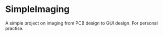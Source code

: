 ﻿# SimpleImaging
A simple project on imaging from PCB design to GUI design. 
For personal practise.
